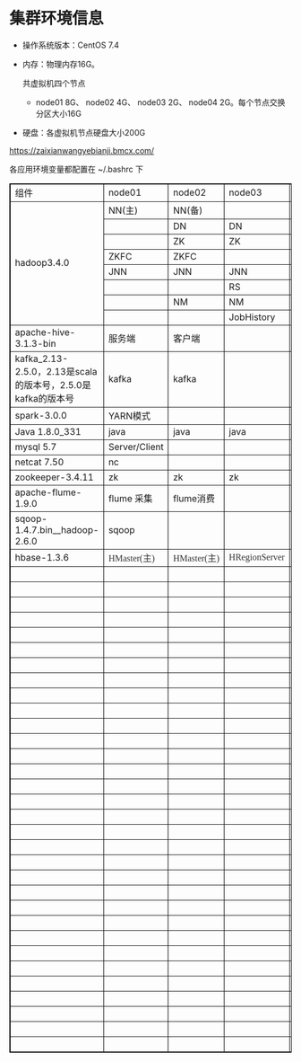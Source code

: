 # 集群环境信息

- 操作系统版本：CentOS 7.4

- 内存：物理内存16G。

  共虚拟机四个节点

  - node01 8G、 node02 4G、 node03 2G、 node04 2G。每个节点交换分区大小16G

- 硬盘：各虚拟机节点硬盘大小200G

https://zaixianwangyebianji.bmcx.com/

各应用环境变量都配置在 ~/.bashrc 下

<table style="width:100%;" cellpadding="2" cellspacing="0" border="1" bordercolor="#000000">
	<tbody>
		<tr>
			<td>
				<span><span><span><span><span><span>组件</span> </span> </span> </span> </span> </span> 
			</td>
			<td>
				<span><span><span><span><span><span>node01</span> </span> </span> </span> </span> </span> 
			</td>
			<td>
				<span><span><span><span><span><span><span>node02</span><br />
</span> </span> </span> </span> </span> </span> 
			</td>
			<td>
				<span><span><span><span><span><span><span>node03</span><br />
</span> </span> </span> </span> </span> </span> 
			</td>
			<td>
				<span><span><span><span><span><span><span>node04</span><br />
</span> </span> </span> </span> </span> </span> 
			</td>
		</tr>
		<tr>
			<td rowspan="8">
				<span><span><span><span><span><span>hadoop3.4.0<br />
</span> </span> </span> </span> </span> </span> 
			</td>
			<td>
				<span><span><span><span><span><span>NN(主)<br />
</span> </span> </span> </span> </span> </span> 
			</td>
			<td>
				<span><span><span><span><span><span><span>N</span><span>N</span><span>(</span><span>备</span><span>)</span><br />
</span> </span> </span> </span> </span> </span> 
			</td>
			<td>
				<span><span><span><span><span><span><br />
</span> </span> </span> </span> </span> </span> 
			</td>
			<td>
				<span><span><span><span><span><span><br />
</span> </span> </span> </span> </span> </span> 
			</td>
		</tr>
		<tr>
			<td>
				<span><span><span><span><span><span><br />
</span> </span> </span> </span> </span> </span> 
			</td>
			<td>
				<span><span><span><span><span><span>DN<br />
</span> </span> </span> </span> </span> </span> 
			</td>
			<td>
				<span><span><span><span><span><span>DN<br />
</span> </span> </span> </span> </span> </span> 
			</td>
			<td>
				<span><span><span><span><span><span><span>D</span><span>N</span><br />
</span> </span> </span> </span> </span> </span> 
			</td>
		</tr>
		<tr>
			<td>
				<span><span><span><span><span><span><br />
</span> </span> </span> </span> </span> </span> 
			</td>
			<td>
				<span><span><span><span><span><span>ZK<br />
</span> </span> </span> </span> </span> </span> 
			</td>
			<td>
				<span><span><span><span><span><span><span>Z</span><span>K</span><br />
</span> </span> </span> </span> </span> </span> 
			</td>
			<td>
				<span><span><span><span><span><span><span>Z</span><span>K</span><br />
</span> </span> </span> </span> </span> </span> 
			</td>
		</tr>
		<tr>
			<td>
				<span><span><span><span><span><span>ZKFC<br />
</span> </span> </span> </span> </span> </span> 
			</td>
			<td>
				<span><span><span><span><span><span><span>Z</span><span>K</span><span>F</span><span>C</span><br />
</span> </span> </span> </span> </span> </span> 
			</td>
			<td>
				<span><span><span><span><span><span><br />
</span> </span> </span> </span> </span> </span> 
			</td>
			<td>
				<span><span><span><span><span><span><br />
</span> </span> </span> </span> </span> </span> 
			</td>
		</tr>
		<tr>
			<td>
				<span><span><span><span><span><span><span>J</span><span>N</span><span>N</span><br />
</span> </span> </span> </span> </span> </span> 
			</td>
			<td>
				<span><span><span><span><span><span>JNN<br />
</span> </span> </span> </span> </span> </span> 
			</td>
			<td>
				<span><span><span><span><span><span>JNN<br />
</span> </span> </span> </span> </span> </span> 
			</td>
			<td>
				<span><span><span><span><span><span><br />
</span> </span> </span> </span> </span> </span> 
			</td>
		</tr>
		<tr>
			<td>
				<span><span><span><span><span><span><br />
</span> </span> </span> </span> </span> </span> 
			</td>
			<td>
				<span><span><span><span><span><span><br />
</span> </span> </span> </span> </span> </span> 
			</td>
			<td>
				<span><span><span><span><span><span><span>R</span><span>S</span><br />
</span> </span> </span> </span> </span> </span> 
			</td>
			<td>
				<span><span><span><span><span><span><span>R</span><span>S</span><br />
</span> </span> </span> </span> </span> </span> 
			</td>
		</tr>
		<tr>
			<td>
				<span><span><span><span><span><span><br />
</span> </span> </span> </span> </span> </span> 
			</td>
			<td>
				<span><span><span><span><span><span>NM<br />
</span> </span> </span> </span> </span> </span> 
			</td>
			<td>
				<span><span><span><span><span><span>NM<br />
</span> </span> </span> </span> </span> </span> 
			</td>
			<td>
				<span><span><span><span><span><span><span>N</span><span>M</span><br />
</span> </span> </span> </span> </span> </span> 
			</td>
		</tr>
		<tr>
			<td>
				<br />
			</td>
			<td>
				<br />
			</td>
			<td>
				JobHistory
			</td>
			<td>
				<br />
			</td>
		</tr>
		<tr>
			<td>
				<span><span><span><span><span><span>apache-hive-3.1.3-bin<br />
</span> </span> </span> </span> </span> </span> 
			</td>
			<td>
				<span><span><span><span><span><span>服务端</span> </span> </span> </span> </span> </span> 
			</td>
			<td>
				<span><span><span><span><span><span>客户端</span> </span> </span> </span> </span> </span> 
			</td>
			<td>
				<span><span><span><span><span><span><br />
</span> </span> </span> </span> </span> </span> 
			</td>
			<td>
				<span><span><span><span><span><span><br />
</span> </span> </span> </span> </span> </span> 
			</td>
		</tr>
		<tr>
			<td>
				<span><span><span><span><span>kafka_2.13-2.5.0，2.13是scala的版本号，2.5.0是kafka的版本号<span><br />
</span> </span> </span> </span> </span> </span> 
			</td>
			<td>
				<span><span><span><span><span><span>kafka<br />
</span> </span> </span> </span> </span> </span> 
			</td>
			<td>
				<span><span><span><span><span><span>kafka<br />
</span> </span> </span> </span> </span> </span> 
			</td>
			<td>
				<span><span><span><span><span><span><br />
</span> </span> </span> </span> </span> </span> 
			</td>
			<td>
				<span><span><span><span><span><span><br />
</span> </span> </span> </span> </span> </span> 
			</td>
		</tr>
		<tr>
			<td>
				<span><span><span><span><span>spark-3.0.0<span id="__kindeditor_bookmark_start_22__"></span></span> </span> </span> </span> </span> 
			</td>
			<td>
				<span><span><span><span><span>YARN模式</span> </span> </span> </span> </span> 
			</td>
			<td>
				<span><span><span><span><span><span><br />
</span> </span> </span> </span> </span> </span> 
			</td>
			<td>
				<span><span><span><span><span><span><br />
</span> </span> </span> </span> </span> </span> 
			</td>
			<td>
				<span><span><span><span><span><span><br />
</span> </span> </span> </span> </span> </span> 
			</td>
		</tr>
		<tr>
			<td>
				<span><span><span><span><span>Java&nbsp;1.8.0_331</span> </span> </span> </span> </span> 
			</td>
			<td>
				<span><span><span><span><span>java</span></span> </span> </span> </span> 
			</td>
			<td>
				<span><span><span><span><span><span><span>java</span><br />
</span> </span> </span> </span> </span> </span> 
			</td>
			<td>
				<span><span><span><span><span><span><span>java</span><br />
</span> </span> </span> </span> </span> </span> 
			</td>
			<td>
				<span><span><span><span><span><span><span>java</span><br />
</span> </span> </span> </span> </span> </span> 
			</td>
		</tr>
		<tr>
			<td>
				<span><span><span><span><span><span>mysql 5.7</span></span></span></span></span></span> 
			</td>
			<td>
				<span><span><span><span><span><span>Server/Client</span></span> </span> </span> </span> </span> 
			</td>
			<td>
				<span><span><span><span><span><span><br />
</span> </span> </span> </span> </span> </span> 
			</td>
			<td>
				<span><span><span><span><span><span><br />
</span> </span> </span> </span> </span> </span> 
			</td>
			<td>
				<span><span><span><span><span><span><br />
</span> </span> </span> </span> </span> </span> 
			</td>
		</tr>
		<tr>
			<td>
				<span><span><span style="background-color:#FFFFFF;">netcat&nbsp;7.50</span><span></span></span> </span> 
			</td>
			<td>
				<span><span><span><span><span><span>nc</span></span></span></span> </span> </span> 
			</td>
			<td>
				<span><span><span><span><span><span><br />
</span> </span> </span> </span> </span> </span> 
			</td>
			<td>
				<span><span><span><span><span><span><br />
</span> </span> </span> </span> </span> </span> 
			</td>
			<td>
				<span><span><span><span><span><span><br />
</span> </span> </span> </span> </span> </span> 
			</td>
		</tr>
		<tr>
			<td>
				<span><span><span><span><span><span>zookeeper-3.4.11<br />
</span> </span> </span> </span> </span> </span> 
			</td>
			<td>
				zk
			</td>
			<td>
				<span><span><span><span><span><span>zk</span></span></span> </span> </span> </span> 
			</td>
			<td>
				<span><span><span><span><span><span>zk<br />
</span> </span> </span> </span> </span> </span> 
			</td>
			<td>
				<span><span><span><span><span><span><br />
</span> </span> </span> </span> </span> </span> 
			</td>
		</tr>
		<tr>
			<td>
				<span><span><span><span><span><span>apache-flume-1.9.0<br />
</span> </span> </span> </span> </span> </span> 
			</td>
			<td>
				<span><span><span><span><span><span><span id="__kindeditor_bookmark_start_134__"></span>flume 采集<span id="__kindeditor_bookmark_end_135__"></span><br />
</span> </span> </span> </span> </span> </span> 
			</td>
			<td>
				<span><span><span><span><span><span><span>flume消费</span><br />
</span> </span> </span> </span> </span> </span> 
			</td>
			<td>
				<span><span><span><span><span><span><br />
</span> </span> </span> </span> </span> </span> 
			</td>
			<td>
				<span><span><span><span><span><span><br />
</span> </span> </span> </span> </span> </span> 
			</td>
		</tr>
		<tr>
			<td>
				<span><span><span><span><span><span>sqoop-1.4.7.bin__hadoop-2.6.0<br />
</span> </span> </span> </span> </span> </span> 
			</td>
			<td>
				<span><span><span><span><span><span><span>sqoop</span><br />
</span> </span> </span> </span> </span> </span> 
			</td>
			<td>
				<span><span><span><span><span><span><br />
</span> </span> </span> </span> </span> </span> 
			</td>
			<td>
				<span><span><span><span><span><span><br />
</span> </span> </span> </span> </span> </span> 
			</td>
			<td>
				<br />
			</td>
		</tr>
		<tr>
			<td>
				<span><span><span><span><span><span>hbase-1.3.6<br />
</span> </span> </span> </span> </span> </span> 
			</td>
			<td>
				<span><span><span><span><span><span><span style="color:#333333;font-family:&quot;font-size:16px;background-color:#FFFFFF;">HMaster(主)</span><br />
</span> </span> </span> </span> </span> </span> 
			</td>
			<td>
				<span><span><span><span><span><span><span style="color:#333333;font-family:&quot;font-size:16px;background-color:#F8F8F8;"><span style="color:#333333;font-family:&quot;font-size:16px;background-color:#FFFFFF;">H</span><span style="color:#333333;font-family:&quot;font-size:16px;background-color:#FFFFFF;">Master(主)</span></span><br />
</span> </span> </span> </span> </span> </span> 
			</td>
			<td>
				<span><span><span><span><span><span><span style="color:#333333;font-family:&quot;font-size:16px;background-color:#F8F8F8;">HRegionServer</span><br />
</span> </span> </span> </span> </span> </span> 
			</td>
			<td>
				<span><span><span><span><span><span><span style="color:#333333;font-family:&quot;font-size:16px;background-color:#F8F8F8;"></span><span style="color:#333333;font-family:&quot;font-size:16px;background-color:#F8F8F8;">HRegio</span><span style="color:#333333;font-family:&quot;font-size:16px;background-color:#F8F8F8;">n</span><span style="color:#333333;font-family:&quot;font-size:16px;background-color:#F8F8F8;">S</span><span style="color:#333333;font-family:&quot;font-size:16px;background-color:#F8F8F8;">e</span><span style="color:#333333;font-family:&quot;font-size:16px;background-color:#F8F8F8;">r</span><span style="color:#333333;font-family:&quot;font-size:16px;background-color:#F8F8F8;">v</span><span style="color:#333333;font-family:&quot;font-size:16px;background-color:#F8F8F8;">e</span><span style="color:#333333;font-family:&quot;font-size:16px;background-color:#F8F8F8;">r</span><br />
</span> </span> </span> </span> </span> </span> 
			</td>
		</tr>
		<tr>
			<td>
				<span><span><span><span><span><span><br />
</span> </span> </span> </span> </span> </span> 
			</td>
			<td>
				<span><span><span><span><span><span><br />
</span> </span> </span> </span> </span> </span> 
			</td>
			<td>
				<span><span><span><span><span><span><br />
</span> </span> </span> </span> </span> </span> 
			</td>
			<td>
				<span><span><span><span><span><span><br />
</span> </span> </span> </span> </span> </span> 
			</td>
			<td>
				<span><span><span><span><span><span><br />
</span> </span> </span> </span> </span> </span> 
			</td>
		</tr>
		<tr>
			<td>
				<span><span><span><span><span><span><br />
</span> </span> </span> </span> </span> </span> 
			</td>
			<td>
				<span><span><span><span><span><span><br />
</span> </span> </span> </span> </span> </span> 
			</td>
			<td>
				<span><span><span><span><span><span><br />
</span> </span> </span> </span> </span> </span> 
			</td>
			<td>
				<span><span><span><span><span><span><br />
</span> </span> </span> </span> </span> </span> 
			</td>
			<td>
				<span><span><span><span><span><span><br />
</span> </span> </span> </span> </span> </span> 
			</td>
		</tr>
		<tr>
			<td>
				<span><span><span><span><span><span><br />
</span> </span> </span> </span> </span> </span> 
			</td>
			<td>
				<span><span><span><span><span><span><br />
</span> </span> </span> </span> </span> </span> 
			</td>
			<td>
				<span><span><span><span><span><span><br />
</span> </span> </span> </span> </span> </span> 
			</td>
			<td>
				<span><span><span><span><span><span><br />
</span> </span> </span> </span> </span> </span> 
			</td>
			<td>
				<span><span><span><span><span><span><br />
</span> </span> </span> </span> </span> </span> 
			</td>
		</tr>
		<tr>
			<td>
				<span><span><span><span><span><span><br />
</span> </span> </span> </span> </span> </span> 
			</td>
			<td>
				<span><span><span><span><span><span><br />
</span> </span> </span> </span> </span> </span> 
			</td>
			<td>
				<span><span><span><span><span><span><br />
</span> </span> </span> </span> </span> </span> 
			</td>
			<td>
				<span><span><span><span><span><span><br />
</span> </span> </span> </span> </span> </span> 
			</td>
			<td>
				<span><span><span><span><span><span><br />
</span> </span> </span> </span> </span> </span> 
			</td>
		</tr>
		<tr>
			<td>
				<span><span><span><span><span><span><br />
</span> </span> </span> </span> </span> </span> 
			</td>
			<td>
				<span><span><span><span><span><span><br />
</span> </span> </span> </span> </span> </span> 
			</td>
			<td>
				<span><span><span><span><span><span><br />
</span> </span> </span> </span> </span> </span> 
			</td>
			<td>
				<span><span><span><span><span><span><br />
</span> </span> </span> </span> </span> </span> 
			</td>
			<td>
				<span><span><span><span><span><span><br />
</span> </span> </span> </span> </span> </span> 
			</td>
		</tr>
		<tr>
			<td>
				<span><span><span><span><span><span><br />
</span> </span> </span> </span> </span> </span> 
			</td>
			<td>
				<span><span><span><span><span><span><br />
</span> </span> </span> </span> </span> </span> 
			</td>
			<td>
				<span><span><span><span><span><span><br />
</span> </span> </span> </span> </span> </span> 
			</td>
			<td>
				<span><span><span><span><span><span><br />
</span> </span> </span> </span> </span> </span> 
			</td>
			<td>
				<span><span><span><span><span><span><br />
</span> </span> </span> </span> </span> </span> 
			</td>
		</tr>
		<tr>
			<td>
				<span><span><span><span><span><span><br />
</span> </span> </span> </span> </span> </span> 
			</td>
			<td>
				<span><span><span><span><span><span><br />
</span> </span> </span> </span> </span> </span> 
			</td>
			<td>
				<span><span><span><span><span><span><br />
</span> </span> </span> </span> </span> </span> 
			</td>
			<td>
				<span><span><span><span><span><span><br />
</span> </span> </span> </span> </span> </span> 
			</td>
			<td>
				<span><span><span><span><span><span><br />
</span> </span> </span> </span> </span> </span> 
			</td>
		</tr>
		<tr>
			<td>
				<span><span><span><span><span><span><br />
</span> </span> </span> </span> </span> </span> 
			</td>
			<td>
				<span><span><span><span><span><span><br />
</span> </span> </span> </span> </span> </span> 
			</td>
			<td>
				<span><span><span><span><span><span><br />
</span> </span> </span> </span> </span> </span> 
			</td>
			<td>
				<span><span><span><span><span><span><br />
</span> </span> </span> </span> </span> </span> 
			</td>
			<td>
				<span><span><span><span><span><span><br />
</span> </span> </span> </span> </span> </span> 
			</td>
		</tr>
		<tr>
			<td>
				<span><span><span><span><span><span><br />
</span> </span> </span> </span> </span> </span> 
			</td>
			<td>
				<span><span><span><span><span><span><br />
</span> </span> </span> </span> </span> </span> 
			</td>
			<td>
				<span><span><span><span><span><span><br />
</span> </span> </span> </span> </span> </span> 
			</td>
			<td>
				<span><span><span><span><span><span><br />
</span> </span> </span> </span> </span> </span> 
			</td>
			<td>
				<span><span><span><span><span><span><br />
</span> </span> </span> </span> </span> </span> 
			</td>
		</tr>
		<tr>
			<td>
				<span><span><span><span><span><span><br />
</span> </span> </span> </span> </span> </span> 
			</td>
			<td>
				<span><span><span><span><span><span><br />
</span> </span> </span> </span> </span> </span> 
			</td>
			<td>
				<span><span><span><span><span><span><br />
</span> </span> </span> </span> </span> </span> 
			</td>
			<td>
				<span><span><span><span><span><span><br />
</span> </span> </span> </span> </span> </span> 
			</td>
			<td>
				<span><span><span><span><span><span><br />
</span> </span> </span> </span> </span> </span> 
			</td>
		</tr>
		<tr>
			<td>
				<span><span><span><span><span><span><br />
</span> </span> </span> </span> </span> </span> 
			</td>
			<td>
				<span><span><span><span><span><span><br />
</span> </span> </span> </span> </span> </span> 
			</td>
			<td>
				<span><span><span><span><span><span><br />
</span> </span> </span> </span> </span> </span> 
			</td>
			<td>
				<span><span><span><span><span><span><br />
</span> </span> </span> </span> </span> </span> 
			</td>
			<td>
				<span><span><span><span><span><span><br />
</span> </span> </span> </span> </span> </span> 
			</td>
		</tr>
		<tr>
			<td>
				<span><span><span><span><span><span><br />
</span> </span> </span> </span> </span> </span> 
			</td>
			<td>
				<span><span><span><span><span><span><br />
</span> </span> </span> </span> </span> </span> 
			</td>
			<td>
				<span><span><span><span><span><span><br />
</span> </span> </span> </span> </span> </span> 
			</td>
			<td>
				<span><span><span><span><span><span><br />
</span> </span> </span> </span> </span> </span> 
			</td>
			<td>
				<span><span><span><span><span><span><br />
</span> </span> </span> </span> </span> </span> 
			</td>
		</tr>
		<tr>
			<td>
				<span><span><span><span><span><span><br />
</span> </span> </span> </span> </span> </span> 
			</td>
			<td>
				<span><span><span><span><span><span><br />
</span> </span> </span> </span> </span> </span> 
			</td>
			<td>
				<span><span><span><span><span><span><br />
</span> </span> </span> </span> </span> </span> 
			</td>
			<td>
				<span><span><span><span><span><span><br />
</span> </span> </span> </span> </span> </span> 
			</td>
			<td>
				<span><span><span><span><span><span><br />
</span> </span> </span> </span> </span> </span> 
			</td>
		</tr>
		<tr>
			<td>
				<span><span><span><span><span><span><br />
</span> </span> </span> </span> </span> </span> 
			</td>
			<td>
				<span><span><span><span><span><span><br />
</span> </span> </span> </span> </span> </span> 
			</td>
			<td>
				<span><span><span><span><span><span><br />
</span> </span> </span> </span> </span> </span> 
			</td>
			<td>
				<span><span><span><span><span><span><br />
</span> </span> </span> </span> </span> </span> 
			</td>
			<td>
				<span><span><span><span><span><span><br />
</span> </span> </span> </span> </span> </span> 
			</td>
		</tr>
		<tr>
			<td>
				<span><span><span><span><span><span><br />
</span> </span> </span> </span> </span> </span> 
			</td>
			<td>
				<span><span><span><span><span><span><br />
</span> </span> </span> </span> </span> </span> 
			</td>
			<td>
				<span><span><span><span><span><span><br />
</span> </span> </span> </span> </span> </span> 
			</td>
			<td>
				<span><span><span><span><span><span><br />
</span> </span> </span> </span> </span> </span> 
			</td>
			<td>
				<span><span><span><span><span><span><br />
</span> </span> </span> </span> </span> </span> 
			</td>
		</tr>
		<tr>
			<td>
				<span><span><span><span><span><span><br />
</span> </span> </span> </span> </span> </span> 
			</td>
			<td>
				<span><span><span><span><span><span><br />
</span> </span> </span> </span> </span> </span> 
			</td>
			<td>
				<span><span><span><span><span><span><br />
</span> </span> </span> </span> </span> </span> 
			</td>
			<td>
				<span><span><span><span><span><span><br />
</span> </span> </span> </span> </span> </span> 
			</td>
			<td>
				<span><span><span><span><span><span><br />
</span> </span> </span> </span> </span> </span> 
			</td>
		</tr>
		<tr>
			<td>
				<span><span><span><span><span><span><br />
</span> </span> </span> </span> </span> </span> 
			</td>
			<td>
				<span><span><span><span><span><span><br />
</span> </span> </span> </span> </span> </span> 
			</td>
			<td>
				<span><span><span><span><span><span><br />
</span> </span> </span> </span> </span> </span> 
			</td>
			<td>
				<span><span><span><span><span><span><br />
</span> </span> </span> </span> </span> </span> 
			</td>
			<td>
				<span><span><span><span><span><span><br />
</span> </span> </span> </span> </span> </span> 
			</td>
		</tr>
		<tr>
			<td>
				<span><span><span><span><span><span><br />
</span> </span> </span> </span> </span> </span> 
			</td>
			<td>
				<span><span><span><span><span><span><br />
</span> </span> </span> </span> </span> </span> 
			</td>
			<td>
				<span><span><span><span><span><span><br />
</span> </span> </span> </span> </span> </span> 
			</td>
			<td>
				<span><span><span><span><span><span><br />
</span> </span> </span> </span> </span> </span> 
			</td>
			<td>
				<span><span><span><span><span><span><br />
</span> </span> </span> </span> </span> </span> 
			</td>
		</tr>
		<tr>
			<td>
				<span><span><span><span><span><span><br />
</span> </span> </span> </span> </span> </span> 
			</td>
			<td>
				<span><span><span><span><span><span><br />
</span> </span> </span> </span> </span> </span> 
			</td>
			<td>
				<span><span><span><span><span><span><br />
</span> </span> </span> </span> </span> </span> 
			</td>
			<td>
				<span><span><span><span><span><span><br />
</span> </span> </span> </span> </span> </span> 
			</td>
			<td>
				<span><span><span><span><span><span><br />
</span> </span> </span> </span> </span> </span> 
			</td>
		</tr>
		<tr>
			<td>
				<span><span><span><span><span><span><br />
</span> </span> </span> </span> </span> </span> 
			</td>
			<td>
				<span><span><span><span><span><span><br />
</span> </span> </span> </span> </span> </span> 
			</td>
			<td>
				<span><span><span><span><span><span><br />
</span> </span> </span> </span> </span> </span> 
			</td>
			<td>
				<span><span><span><span><span><span><br />
</span> </span> </span> </span> </span> </span> 
			</td>
			<td>
				<span><span><span><span><span><span><br />
</span> </span> </span> </span> </span> </span> 
			</td>
		</tr>
		<tr>
			<td>
				<span><span><span><span><span><span><br />
</span> </span> </span> </span> </span> </span> 
			</td>
			<td>
				<span><span><span><span><span><span><br />
</span> </span> </span> </span> </span> </span> 
			</td>
			<td>
				<span><span><span><span><span><span><br />
</span> </span> </span> </span> </span> </span> 
			</td>
			<td>
				<span><span><span><span><span><span><br />
</span> </span> </span> </span> </span> </span> 
			</td>
			<td>
				<span><span><span><span><span><span><br />
</span> </span> </span> </span> </span> </span> 
			</td>
		</tr>
		<tr>
			<td>
				<span><span><span><span><span><span><br />
</span> </span> </span> </span> </span> </span> 
			</td>
			<td>
				<span><span><span><span><span><span><br />
</span> </span> </span> </span> </span> </span> 
			</td>
			<td>
				<span><span><span><span><span><span><br />
</span> </span> </span> </span> </span> </span> 
			</td>
			<td>
				<span><span><span><span><span><span><br />
</span> </span> </span> </span> </span> </span> 
			</td>
			<td>
				<span><span><span><span><span><span><br />
</span> </span> </span> </span> </span> </span> 
			</td>
		</tr>
		<tr>
			<td>
				<span><span><span><span><span><span><br />
</span> </span> </span> </span> </span> </span> 
			</td>
			<td>
				<span><span><span><span><span><span><br />
</span> </span> </span> </span> </span> </span> 
			</td>
			<td>
				<span><span><span><span><span><span><br />
</span> </span> </span> </span> </span> </span> 
			</td>
			<td>
				<span><span><span><span><span><span><br />
</span> </span> </span> </span> </span> </span> 
			</td>
			<td>
				<span><span><span><span><span><span><br />
</span> </span> </span> </span> </span> </span> 
			</td>
		</tr>
		<tr>
			<td>
				<span><span><span><span><span><span><br />
</span> </span> </span> </span> </span> </span> 
			</td>
			<td>
				<span><span><span><span><span><span><br />
</span> </span> </span> </span> </span> </span> 
			</td>
			<td>
				<span><span><span><span><span><span><br />
</span> </span> </span> </span> </span> </span> 
			</td>
			<td>
				<span><span><span><span><span><span><br />
</span> </span> </span> </span> </span> </span> 
			</td>
			<td>
				<span><span><span><span><span><span><br />
</span> </span> </span> </span> </span> </span> 
			</td>
		</tr>
		<tr>
			<td>
				<span><span><span><span><span><span><br />
</span> </span> </span> </span> </span> </span> 
			</td>
			<td>
				<span><span><span><span><span><span><br />
</span> </span> </span> </span> </span> </span> 
			</td>
			<td>
				<span><span><span><span><span><span><br />
</span> </span> </span> </span> </span> </span> 
			</td>
			<td>
				<span><span><span><span><span><span><br />
</span> </span> </span> </span> </span> </span> 
			</td>
			<td>
				<span><span><span><span><span><span><br />
</span> </span> </span> </span> </span> </span> 
			</td>
		</tr>
		<tr>
			<td>
				<span><span><span><span><span><span><br />
</span> </span> </span> </span> </span> </span> 
			</td>
			<td>
				<span><span><span><span><span><span><br />
</span> </span> </span> </span> </span> </span> 
			</td>
			<td>
				<span><span><span><span><span><span><br />
</span> </span> </span> </span> </span> </span> 
			</td>
			<td>
				<span><span><span><span><span><span><br />
</span> </span> </span> </span> </span> </span> 
			</td>
			<td>
				<span><span><span><span><span><span><br />
</span> </span> </span> </span> </span> </span> 
			</td>
		</tr>
		<tr>
			<td>
				<span><span><span><span><span><span><br />
</span> </span> </span> </span> </span> </span> 
			</td>
			<td>
				<span><span><span><span><span><span><br />
</span> </span> </span> </span> </span> </span> 
			</td>
			<td>
				<span><span><span><span><span><span><br />
</span> </span> </span> </span> </span> </span> 
			</td>
			<td>
				<span><span><span><span><span><span><br />
</span> </span> </span> </span> </span> </span> 
			</td>
			<td>
				<span><span><span><span><span><span><br />
</span> </span> </span> </span> </span> </span> 
			</td>
		</tr>
		<tr>
			<td>
				<span><span><span><span><span><span><br />
</span> </span> </span> </span> </span> </span> 
			</td>
			<td>
				<span><span><span><span><span><span><br />
</span> </span> </span> </span> </span> </span> 
			</td>
			<td>
				<span><span><span><span><span><span><br />
</span> </span> </span> </span> </span> </span> 
			</td>
			<td>
				<span><span><span><span><span><span><br />
</span> </span> </span> </span> </span> </span> 
			</td>
			<td>
				<span><span><span><span><span><span><br />
</span> </span> </span> </span> </span> </span> 
			</td>
		</tr>
		<tr>
			<td>
				<span><span><span><span><span><span><br />
</span> </span> </span> </span> </span> </span> 
			</td>
			<td>
				<span><span><span><span><span><span><br />
</span> </span> </span> </span> </span> </span> 
			</td>
			<td>
				<span><span><span><span><span><span><br />
</span> </span> </span> </span> </span> </span> 
			</td>
			<td>
				<span><span><span><span><span><span><br />
</span> </span> </span> </span> </span> </span> 
			</td>
			<td>
				<span><span><span><span><span><span><br />
</span> </span> </span> </span> </span> </span> 
			</td>
		</tr>
		<tr>
			<td>
				<span><span><span><span><span><span><br />
</span> </span> </span> </span> </span> </span> 
			</td>
			<td>
				<span><span><span><span><span><span><br />
</span> </span> </span> </span> </span> </span> 
			</td>
			<td>
				<span><span><span><span><span><span><br />
</span> </span> </span> </span> </span> </span> 
			</td>
			<td>
				<span><span><span><span><span><span><br />
</span> </span> </span> </span> </span> </span> 
			</td>
			<td>
				<span><span><span><span><span><span><br />
</span> </span> </span> </span> </span> </span> 
			</td>
		</tr>
		<tr>
			<td>
				<span><span><span><span><span><span><br />
</span> </span> </span> </span> </span> </span> 
			</td>
			<td>
				<span><span><span><span><span><span><br />
</span> </span> </span> </span> </span> </span> 
			</td>
			<td>
				<span><span><span><span><span><span><br />
</span> </span> </span> </span> </span> </span> 
			</td>
			<td>
				<span><span><span><span><span><span><br />
</span> </span> </span> </span> </span> </span> 
			</td>
			<td>
				<span><span><span><span><span><span><br />
</span> </span> </span> </span> </span> </span> 
			</td>
		</tr>
		<tr>
			<td>
				<span><span><span><span><span><span><br />
</span> </span> </span> </span> </span> </span> 
			</td>
			<td>
				<span><span><span><span><span><span><br />
</span> </span> </span> </span> </span> </span> 
			</td>
			<td>
				<span><span><span><span><span><span><br />
</span> </span> </span> </span> </span> </span> 
			</td>
			<td>
				<span><span><span><span><span><span><br />
</span> </span> </span> </span> </span> </span> 
			</td>
			<td>
				<span><span><span><span><span><span><br />
</span> </span> </span> </span> </span> </span> 
			</td>
		</tr>
	</tbody>
</table>
